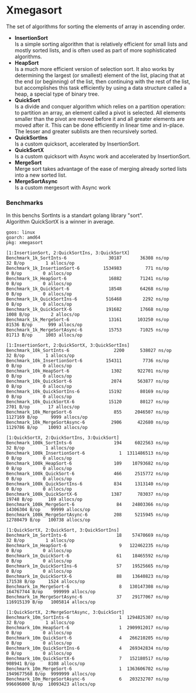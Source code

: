 # Xmegasort
The set of algorithms for sorting the elements of array in ascending order.
- **InsertionSort**   
Is a simple sorting algorithm that is relatively efficient for small lists and mostly sorted lists, and is often used as part of more sophisticated algorithms.
- **HeapSort**    
Is a much more efficient version of selection sort. It also works by determining the largest (or smallest) element of the list, placing that at the end (or beginning) of the list, then continuing with the rest of the list, but accomplishes this task efficiently by using a data structure called a heap, a special type of binary tree.
- **QuickSort**   
Is a divide and conquer algorithm which relies on a partition operation: to partition an array, an element called a pivot is selected. All elements smaller than the pivot are moved before it and all greater elements are moved after it. This can be done efficiently in linear time and in-place. The lesser and greater sublists are then recursively sorted.
- **QuickSortIns**    
Is a custom quicksort, accelerated by InsertionSort.
- **QuickSortX**    
Is a custom quicksort with Async work and accelerated by InsertionSort.
- **MergeSort**   
Merge sort takes advantage of the ease of merging already sorted lists into a new sorted list.
- **MergeSortAsync**    
Is a custom mergesort with Async work

### Benchmarks
In this benchs SortInts is a standart golang library "sort".    
Algorithm QuickSortX is a winner in average. 
```
goos: linux
goarch: amd64
pkg: xmegasort

[1:InsertionSort, 2:QuickSortIns, 3:QuickSortX]
Benchmark_1k_SortInts-6                30187       36308 ns/op        32 B/op        1 allocs/op
Benchmark_1k_InsertionSort-6         1534983         771 ns/op         0 B/op        0 allocs/op
Benchmark_1k_HeapSort-6                16882       71241 ns/op         0 B/op        0 allocs/op
Benchmark_1k_QuickSort-6               18548       64268 ns/op         0 B/op        0 allocs/op
Benchmark_1k_QuickSortIns-6           516468        2292 ns/op         0 B/op        0 allocs/op
Benchmark_1k_QuickSortX-6             191682       17668 ns/op      1008 B/op        2 allocs/op
Benchmark_1k_MergeSort-6               13161      103250 ns/op     81536 B/op      999 allocs/op
Benchmark_1k_MergeSortAsync-6          15753       71025 ns/op     81713 B/op     1003 allocs/op

[1:InsertionSort, 2:QuickSortX, 3:QuickSortIns]
Benchmark_10k_SortInts-6                 2200      538027 ns/op        32 B/op        1 allocs/op
Benchmark_10k_InsertionSort-6         154311        7736 ns/op         0 B/op        0 allocs/op
Benchmark_10k_HeapSort-6                1302      922701 ns/op         0 B/op        0 allocs/op
Benchmark_10k_QuickSort-6               2074      563877 ns/op         0 B/op        0 allocs/op
Benchmark_10k_QuickSortIns-6           15192       80169 ns/op         0 B/op        0 allocs/op
Benchmark_10k_QuickSortX-6             15120       80127 ns/op      2701 B/op       17 allocs/op
Benchmark_10k_MergeSort-6                855     2046507 ns/op   1127169 B/op     9999 allocs/op
Benchmark_10k_MergeSortAsync-6          2906      422680 ns/op   1129786 B/op    10093 allocs/op

[1:QuickSortX, 2:QuickSortIns, 3:QuickSort]
Benchmark_100k_SortInts-6                194     6022563 ns/op        32 B/op        1 allocs/op
Benchmark_100k_InsertionSort-6             1  1311486513 ns/op         0 B/op        0 allocs/op
Benchmark_100k_HeapSort-6                109    10793682 ns/op         0 B/op        0 allocs/op
Benchmark_100k_QuickSort-6               466     2515772 ns/op         0 B/op        0 allocs/op
Benchmark_100k_QuickSortIns-6            834     1313140 ns/op         0 B/op        0 allocs/op
Benchmark_100k_QuickSortX-6             1387      783037 ns/op     19748 B/op      169 allocs/op
Benchmark_100k_MergeSort-6                84    24803366 ns/op  14306304 B/op    99999 allocs/op
Benchmark_100k_MergeSortAsync-6          208     5215945 ns/op  12780479 B/op   100738 allocs/op

[1:QuickSortX, 2:QuickSort, 3:QuickSortIns]
Benchmark_1m_SortInts-6                   18    57470669 ns/op        32 B/op        1 allocs/op
Benchmark_1m_HeapSort-6                    9   122462235 ns/op         0 B/op        0 allocs/op
Benchmark_1m_QuickSort-6                  61    18465592 ns/op         0 B/op        0 allocs/op
Benchmark_1m_QuickSortIns-6               57    19525665 ns/op         0 B/op        0 allocs/op
Benchmark_1m_QuickSortX-6                 88    13640823 ns/op    171538 B/op     1524 allocs/op
Benchmark_1m_MergeSort-6                   8   130147308 ns/op  164767744 B/op    999999 allocs/op
Benchmark_1m_MergeSortAsync-6             37    29177067 ns/op  116915139 B/op   1005814 allocs/op

[1:QuickSortX, 2:MergeSortAsync, 3:QuickSort]
Benchmark_10m_SortInts-6                   1  1294825307 ns/op        32 B/op        1 allocs/op
Benchmark_10m_HeapSort-6                   1  2909912017 ns/op         0 B/op        0 allocs/op
Benchmark_10m_QuickSort-6                  4   266210205 ns/op         0 B/op        0 allocs/op
Benchmark_10m_QuickSortIns-6               4   269342834 ns/op         0 B/op        0 allocs/op
Benchmark_10m_QuickSortX-6                 7   152180517 ns/op    908941 B/op     8108 allocs/op
Benchmark_10m_MergeSort-6                  1  1363606702 ns/op  1949677568 B/op  9999999 allocs/op
Benchmark_10m_MergeSortAsync-6             6   203232707 ns/op  996696000 B/op  10093423 allocs/op
```
